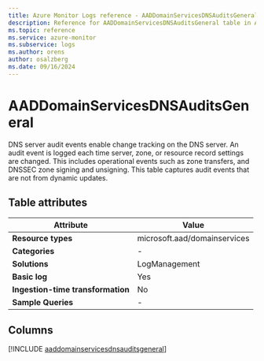 ```yaml
---
title: Azure Monitor Logs reference - AADDomainServicesDNSAuditsGeneral
description: Reference for AADDomainServicesDNSAuditsGeneral table in Azure Monitor Logs.
ms.topic: reference
ms.service: azure-monitor
ms.subservice: logs
ms.author: orens
author: osalzberg
ms.date: 09/16/2024
---
```


# AADDomainServicesDNSAuditsGeneral

DNS server audit events enable change tracking on the DNS server. An audit event is logged each time server, zone, or resource record settings are changed. This includes operational events such as zone transfers, and DNSSEC zone signing and unsigning.  This table captures audit events that are not from dynamic updates.


## Table attributes

|Attribute|Value|
|---|---|
|**Resource types**|microsoft.aad/domainservices|
|**Categories**|-|
|**Solutions**| LogManagement|
|**Basic log**|Yes|
|**Ingestion-time transformation**|No|
|**Sample Queries**|-|



## Columns
  
[!INCLUDE [aaddomainservicesdnsauditsgeneral](~/reusable-content/ce-skilling/azure/includes/azure-monitor/reference/tables/aaddomainservicesdnsauditsgeneral-include.md)]
